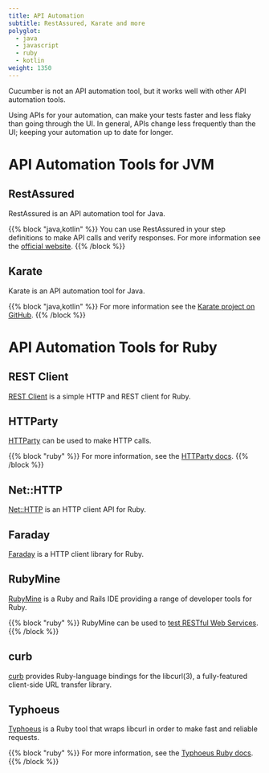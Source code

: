 ```yaml
---
title: API Automation
subtitle: RestAssured, Karate and more
polyglot:
  - java
  - javascript
  - ruby
  - kotlin
weight: 1350
---
```


Cucumber is not an API automation tool, but it works well with other API automation tools.

Using APIs for your automation, can make your tests faster and less flaky than going through the UI.
In general, APIs change less frequently than the UI; keeping your automation up to date for longer.

# API Automation Tools for JVM

## RestAssured
RestAssured is an API automation tool for Java.

{{% block "java,kotlin" %}}
You can use RestAssured in your step definitions to make API calls and verify responses.
For more information see the [official website](http://rest-assured.io/).
{{% /block %}}

## Karate
Karate is an API automation tool for Java.

{{% block "java,kotlin" %}}
For more information see the [Karate project on GitHub](https://github.com/intuit/karate).
{{% /block %}}

# API Automation Tools for Ruby

## REST Client
[REST Client](https://github.com/rest-client/rest-client) is a simple HTTP and REST client for Ruby.

## HTTParty
[HTTParty](https://github.com/jnunemaker/httparty) can be used to make HTTP calls.

{{% block "ruby" %}}
For more information, see the [HTTParty docs](https://github.com/jnunemaker/httparty/tree/master/docs).
{{% /block %}}

## Net::HTTP
[Net::HTTP](https://docs.ruby-lang.org/en/2.0.0/Net/HTTP.html) is an HTTP client API for Ruby.

## Faraday
[Faraday](https://github.com/lostisland/faraday) is a HTTP client library for Ruby.

## RubyMine
[RubyMine](https://www.jetbrains.com/help/ruby/meet-rubymine.html) is a Ruby and Rails IDE providing a range of developer tools for Ruby.

{{% block "ruby" %}}
RubyMine can be used to [test RESTful Web Services](https://www.jetbrains.com/help/ruby/testing-restful-web-services.html).
{{% /block %}}

## curb
[curb](https://rubygems.org/gems/curb/versions/0.9.3) provides Ruby-language bindings for the libcurl(3), a fully-featured client-side URL transfer library.

## Typhoeus
[Typhoeus](https://github.com/typhoeus/typhoeus) is a Ruby tool that wraps libcurl in order to make fast and reliable requests.

{{% block "ruby" %}}
For more information, see the [Typhoeus Ruby docs](https://www.rubydoc.info/github/typhoeus/typhoeus).
{{% /block %}}
